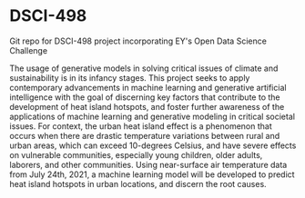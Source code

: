 # DSCI-498
Git repo for DSCI-498 project incorporating EY's Open Data Science Challenge

The usage of generative models in solving critical issues of climate and sustainability is in its infancy stages. This project seeks to apply contemporary advancements in machine learning and generative artificial intelligence with the goal of discerning key factors that contribute to the development of heat island hotspots, and foster further awareness of the applications of machine learning and generative modeling in critical societal issues. For context, the urban heat island effect is a phenomenon that occurs when there are drastic temperature variations between rural and urban areas, which can exceed 10-degrees Celsius, and have severe effects on vulnerable communities, especially young children, older adults, laborers, and other communities. Using near-surface air temperature data from July 24th, 2021, a machine learning model will be developed to predict heat island hotspots in urban locations, and discern the root causes.
